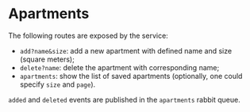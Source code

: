 # Apartments

The following routes are exposed by the service:

- `add?name&size`: add a new apartment with defined name and size (square meters);
- `delete?name`: delete the apartment with corresponding name;
- `apartments`: show the list of saved apartments (optionally, one could specify `size` and `page`).

`added` and `deleted` events are published in the `apartments` rabbit queue.
